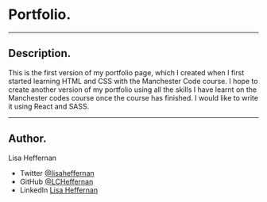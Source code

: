 # Portfolio.
___
## Description.
This is the first version of my portfolio page, which I created when I first started learning HTML and CSS with the Manchester Code course. I hope to create another version of my portfolio using all the skills I have learnt on the Manchester codes course once the course has finished. I would like to write it using React and SASS.

___
## Author.
Lisa Heffernan

* Twitter [@Iisaheffernan](https://twitter.com/Iisaheffernan)
* GitHub [@LCHeffernan](https://github.com/LCHeffernan)
* LinkedIn [Lisa Heffernan](https://www.linkedin.com/in/lisa-heffernan-54b61312a)

